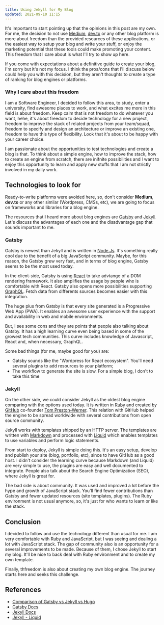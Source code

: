 ```yaml
---
title: Using Jekyll for My Blog
updated: 2021-09-10 11:15
---
```


It's important to start pointing up that the opinions in this post are my own. For me,
the decision to not use [Medium](medium.com), [dev.to](dev.to) or any other blog platform
is more about freedom than the provided resources of these applications, or the easiest
way to setup your blog and write your stuff, or enjoy the marketing potential that
these tools could make promoting your content. This freedom that I care about is what
I'll try to show up here.

If you come with expectations about a definitive guide to create your blog, I'm sorry but
it's not my focus. I think the pros/cons that I'll discuss below could help you with this
decision, but they aren't thoughts to create a type of ranking for blog engines or platforms.

### Why I care about this freedom

I am a Software Engineer, I decided to follow this area, to study, enter a university, find
awesome places to work, and what excites me more in this field is about freedom. Keep
calm that is not freedom to do whatever you want, hehe, it's about freedom to decide technology
for a new project, freedom to improve the stack of related projects from your team/squad,
freedom to specify and design an architecture or improve an existing one, freedom to have
this type of flexibility. Look that it's about to be happy with your career choice.

I am passionate about the opportunities to test technologies and create a blog is that. To
think about a simple engine, how to improve the stack, how to create an engine from scratch,
there are inifnite possibilities and I want to enjoy this opportunity to learn and apply
new stuffs that I am not strictly involved in my daily work.

## Technologies to look for

Ready-to-write platforms were avoided here, so, don't consider **Medium**, **dev.to** or any
other similar (Wordpress, CMSs, etc), we are going to focus on frameworks and libraries
for a blog engine.

The resources that I heard more about blog engines are [Gatsby](https://www.gatsbyjs.com/)
and [Jekyll](https://jekyllrb.com/). Let's discuss the advantages of each one and the
disadvantage gap that sounds important to me.

### Gatsby

Gatsby is newest than Jekyll and is written in [Node.Js](https://nodejs.org/en/). It's something
really cool due to the benefit of a big JavaScript community. Maybe, for this reason, the Gatsby
grew very fast, and in terms of blog engine, Gatsby seems to be the most used today.

In the client-side, Gatsby is using [React](https://reactjs.org/) to take advtange of a DOM
rendering framework. It also amplifies the usage by people who is comfortable with React. Gatsby
also opens more possibilities supporting [GraphQL](https://graphql.org/). Fetch data from
differents sources becomes easier with this integration.

The huge plus from Gatsby is that every site generated is a Progressive Web App (PWA). It enables
an awesome user experience with the support and availability in web and mobile environments.

But, I see some cons and they are points that people also talking about Gatsby. It has a high
learning curve even being based in some of the growest tech communities. This curve includes
knowledge of Javascript, React and, when necessary, GraphQL.

Some bad things (for me, maybe good for you) are:

- Gatsby sounds like the "Wordpress for React ecosystem". You'll need several plugins to add resources to your platform;
- The workflow to generate the site is slow. For a simple blog, I don't to take this time

### Jekyll

On the other side, we could consider Jekyll as the oldest blog engine comparing with the options used
today. It is written in [Ruby](https://www.ruby-lang.org/en/) and created by [GitHub](github.com)
co-founder [Tom Preston-Werner](https://tom.preston-werner.com/). This relation with GitHub
helped the engine to be spread worldwide with several contributions from open source community.

Jekyll works with templates shipped by an HTTP server. The templates are written with
[Markdown](https://daringfireball.net/projects/markdown/) and processed with [Liquid](https://shopify.github.io/liquid/)
which enables templates to use variables and perform logic statements.

From start to deploy, Jekyll is simple doing this. It's an easy setup, develop and publish your site
(blog, portfolio, etc), since to have GitHub as a good host. I didn't consider the learning curve
because Markdown (and Liquid) are very simple to use, the plugins are easy and well documented
to integrate. People also talk about the Search Engine Optimization (SEO), where Jekyll is great for.

The bad side is about community. It was used and improved a lot before the hype and growth of JavaScript
stack. You'll find fewer contributions than Gatsby and fewer updated resources (site templates, plugins).
The Ruby environment is not usual anymore, so, it's just for who wants to learn or like the stack.

## Conclusion

I decided to follow and use the technology different than usual for me. I am very comfortable with Ruby and
JavaScript, but I was seeing and dealing a lot with JavaScript stack. The gap of community also is an
opportunity for a several improvements to be made. Because of them, I chose Jekyll to start my blog. It'll
be nice to back deal with Ruby environment and to create my own template.

Finally, thfreedom is also about creating my own blog engine. The journey starts here and seeks this
challenge.

## References

- [Comparison of Gatsby vs Jekyll vs Hugo](https://www.gatsbyjs.com/features/jamstack/gatsby-vs-jekyll-vs-hugo)
- [Gatsby Docs](https://www.gatsbyjs.com/)
- [Jekyll Docs](https://jekyllrb.com/docs/)
- [Jekyll - Liquid](https://jekyllrb.com/docs/liquid/)
